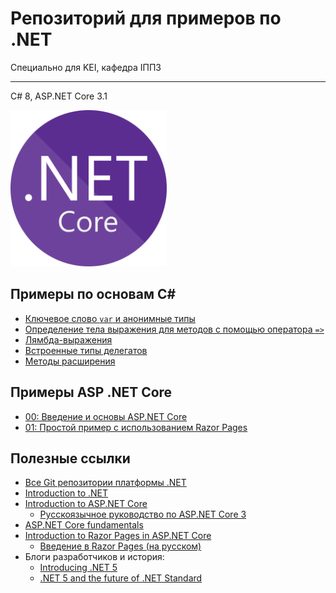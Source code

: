 # Репозиторий для примеров по .NET
Специально для KEI, кафедра IППЗ
___
C# 8, ASP.NET Core 3.1

<img src="images/1200px-NET_Core_Logo.png" width="250">

## Примеры по основам C#
* [Ключевое слово `var` и анонимные типы](csharp-examples/examples/anon-types-about.md)
* [Определение тела выражения для методов с помощью оператора `=>`](csharp-examples/examples/expression-body-method-about.md)
* [Лямбда-выражения](csharp-examples/examples/lambda-expressions-about.md)
* [Встроенные типы делегатов](csharp-examples/examples/expression-body-method-about.md)
* [Методы расширения](csharp-examples/examples/extension-methods-about.md)

## Примеры ASP .NET Core
* [00: Введение и основы ASP.NET Core](Ex00/about.md)
* [01: Простой пример с использованием Razor Pages](Ex01/about.md)

## Полезные ссылки
* [Все Git репозитории платформы .NET](https://github.com/dotnet)
* [Introduction to .NET](https://docs.microsoft.com/en-us/dotnet/core/introduction)
* [Introduction to ASP.NET Core](https://docs.microsoft.com/en-us/aspnet/core/introduction-to-aspnet-core?view=aspnetcore-3.1)
    * [Русскоязычное руководство по ASP.NET Core 3](https://metanit.com/sharp/aspnet5/)
* [ASP.NET Core fundamentals](https://docs.microsoft.com/en-us/aspnet/core/fundamentals)
* [Introduction to Razor Pages in ASP.NET Core](https://docs.microsoft.com/en-us/aspnet/core/razor-pages/?view=aspnetcore-3.1)
    * [Введение в Razor Pages (на русском)](https://metanit.com/sharp/aspnet5/29.1.php)
* Блоги разработчиков и история:
    * [Introducing .NET 5](https://devblogs.microsoft.com/dotnet/introducing-net-5/)
    * [.NET 5 and the future of .NET Standard](https://devblogs.microsoft.com/dotnet/the-future-of-net-standard/)